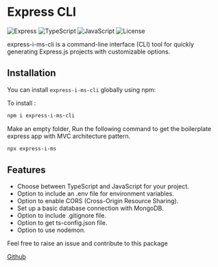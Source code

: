 # Express CLI

![Express](https://img.shields.io/badge/Express.js-^4.17.1-blue.svg)
![TypeScript](https://img.shields.io/badge/TypeScript-^4.5.4-blue.svg)
![JavaScript](https://img.shields.io/badge/JavaScript-ES6-yellow.svg)
![License](https://img.shields.io/badge/license-MIT-green.svg)

express-i-ms-cli is a command-line interface (CLI) tool for quickly generating Express.js projects with customizable options.

## Installation

You can install `express-i-ms-cli` globally using npm:

To install : 
```bash
npm i express-i-ms-cli
```

Make an empty folder, Run the following command to get the boilerplate express app with MVC architecture pattern.
```bash
npx express-i-ms
```

## Features

- Choose between TypeScript and JavaScript for your project.
- Option to include an .env file for environment variables.
- Option to enable CORS (Cross-Origin Resource Sharing).
- Set up a basic database connection with MongoDB.
- Option to include .gitignore file.
- Option to get ts-config.json file.
- Option to use nodemon.



Feel free to raise an issue and contribute to this package 

[Github](https://github.com/Maniii97/Express-npx)